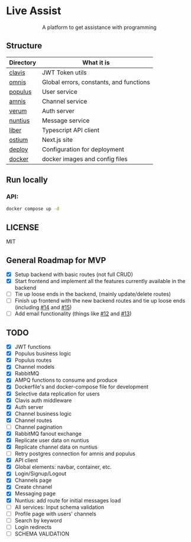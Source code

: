 # Live Assist

<div align="center">
  A platform to get assistance with programming
</div>

## Structure

| Directory          | What it is                              |
| ------------------ | --------------------------------------- |
| [clavis](clavis)   | JWT Token utils                         |
| [omnis](omnis)     | Global errors, constants, and functions |
| [populus](populus) | User service                            |
| [amnis](amnis)     | Channel service                         |
| [verum](verum)     | Auth server                             |
| [nuntius](nuntius) | Message service                         |
| [liber](liber)     | Typescript API client                   |
| [ostium](ostium)   | Next.js site                            |
| [deploy](deploy)   | Configuration for deployment            |
| [docker](docker)   | docker images and config files          |

## Run locally

### API:

```sh
docker compose up -d
```

## LICENSE

MIT

## General Roadmap for MVP

- [x] Setup backend with basic routes (not full CRUD)
- [x] Start frontend and implement all the features currently available in the backend
- [ ] Tie up loose ends in the backend, (mainly update/delete routes)
- [ ] Finish up frontend with the new backend routes and tie up loose ends (including [#14](https://github.com/SatvikR/liveassist/issues/14) and [#15](https://github.com/SatvikR/liveassist/issues/15))
- [ ] Add email functionality (things like [#12](https://github.com/SatvikR/liveassist/issues/12) and [#13](https://github.com/SatvikR/liveassist/issues/13))

## TODO

- [x] JWT functions
- [x] Populus business logic
- [x] Populus routes
- [x] Channel models
- [x] RabbitMQ
- [x] AMPQ functions to consume and produce
- [x] Dockerfile's and docker-compose file for development
- [x] Selective data replication for users
- [x] Clavis auth middleware
- [x] Auth server
- [x] Channel business logic
- [x] Channel routes
- [ ] Channel pagination
- [x] RabbitMQ fanout exchange
- [x] Replicate user data on nuntius
- [x] Replicate channel data on nuntius
- [ ] Retry postgres connection for amnis and populus
- [x] API client
- [x] Global elements: navbar, container, etc.
- [x] Login/Signup/Logout
- [x] Channels page
- [x] Create chnanel
- [x] Messaging page
- [x] Nuntius: add route for initial messages load
- [ ] All services: Input schema validation
- [ ] Profile page with users' channels
- [ ] Search by keyword
- [ ] Login redirects
- [ ] SCHEMA VALIDATION
